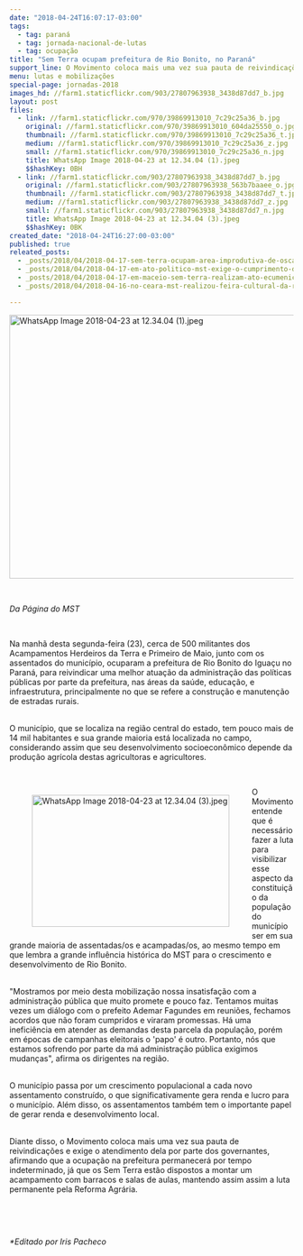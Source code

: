 ```yaml
---
date: "2018-04-24T16:07:17-03:00"
tags:
  - tag: paraná
  - tag: jornada-nacional-de-lutas
  - tag: ocupação
title: "Sem Terra ocupam prefeitura de Rio Bonito, no Paraná"
support_line: O Movimento coloca mais uma vez sua pauta de reivindicações e exige o atendimento dela por parte dos governantes.
menu: lutas e mobilizações
special-page: jornadas-2018
images_hd: //farm1.staticflickr.com/903/27807963938_3438d87dd7_b.jpg
layout: post
files:
  - link: //farm1.staticflickr.com/970/39869913010_7c29c25a36_b.jpg
    original: //farm1.staticflickr.com/970/39869913010_604da25550_o.jpg
    thumbnail: //farm1.staticflickr.com/970/39869913010_7c29c25a36_t.jpg
    medium: //farm1.staticflickr.com/970/39869913010_7c29c25a36_z.jpg
    small: //farm1.staticflickr.com/970/39869913010_7c29c25a36_n.jpg
    title: WhatsApp Image 2018-04-23 at 12.34.04 (1).jpeg
    $$hashKey: 0BH
  - link: //farm1.staticflickr.com/903/27807963938_3438d87dd7_b.jpg
    original: //farm1.staticflickr.com/903/27807963938_563b7baaee_o.jpg
    thumbnail: //farm1.staticflickr.com/903/27807963938_3438d87dd7_t.jpg
    medium: //farm1.staticflickr.com/903/27807963938_3438d87dd7_z.jpg
    small: //farm1.staticflickr.com/903/27807963938_3438d87dd7_n.jpg
    title: WhatsApp Image 2018-04-23 at 12.34.04 (3).jpeg
    $$hashKey: 0BK
created_date: "2018-04-24T16:27:00-03:00"
published: true
releated_posts:
  - _posts/2018/04/2018-04-17-sem-terra-ocupam-area-improdutiva-de-oscar-maroni.md
  - _posts/2018/04/2018-04-17-em-ato-politico-mst-exige-o-cumprimento-dos-compromissos-do-governo-de-minas-gerais.md
  - _posts/2018/04/2018-04-17-em-maceio-sem-terra-realizam-ato-ecumenico-em-memoria-aos-22-anos-do-massacre-de-eldorado-dos-carajas.md
  - _posts/2018/04/2018-04-16-no-ceara-mst-realizou-feira-cultural-da-reforma-agraria-no-acampamento-lula-livre.md

---
```

<p><img alt="WhatsApp Image 2018-04-23 at 12.34.04 (1).jpeg" height="468" src="//farm1.staticflickr.com/970/39869913010_7c29c25a36_b.jpg" width="700" /></p>

<p>&nbsp;</p>

<p><em>Da P&aacute;gina do MST</em></p>

<p>&nbsp;</p>

<p>Na manh&atilde; desta segunda-feira (23), cerca de 500 militantes dos Acampamentos Herdeiros da Terra e Primeiro de Maio, junto com os assentados do munic&iacute;pio, ocuparam a prefeitura de Rio Bonito do Igua&ccedil;u no Paran&aacute;, para reivindicar uma melhor atua&ccedil;&atilde;o da administra&ccedil;&atilde;o das pol&iacute;ticas p&uacute;blicas por parte da prefeitura, nas &aacute;reas da sa&uacute;de, educa&ccedil;&atilde;o, e infraestrutura, principalmente no que se refere a constru&ccedil;&atilde;o e manuten&ccedil;&atilde;o de estradas rurais.</p>

<p><br />
O munic&iacute;pio, que se localiza na regi&atilde;o central do estado, tem pouco mais de 14 mil habitantes e sua grande maioria est&aacute; localizada no campo, considerando assim que seu desenvolvimento socioecon&ocirc;mico depende da produ&ccedil;&atilde;o agr&iacute;cola destas agricultoras e agricultores.</p>

<p>&nbsp;</p>

<figure class="image" style="float:left"><img alt="WhatsApp Image 2018-04-23 at 12.34.04 (3).jpeg" height="234" src="//farm1.staticflickr.com/903/27807963938_3438d87dd7_b.jpg" width="350" />
<figcaption></figcaption>
</figure>

<p>O Movimento entende que &eacute; necess&aacute;rio fazer a luta para visibilizar esse aspecto da constitui&ccedil;&atilde;o da popula&ccedil;&atilde;o do munic&iacute;pio ser em sua grande maioria de assentadas/os e acampadas/os, ao mesmo tempo em que lembra a grande influ&ecirc;ncia hist&oacute;rica do MST para o crescimento e desenvolvimento de Rio Bonito.</p>

<p><br />
&quot;Mostramos por meio desta mobiliza&ccedil;&atilde;o nossa insatisfa&ccedil;&atilde;o com a administra&ccedil;&atilde;o p&uacute;blica que muito promete e pouco faz. Tentamos muitas vezes um di&aacute;logo com o prefeito Ademar Fagundes em reuni&otilde;es, fechamos acordos que n&atilde;o foram cumpridos e viraram promessas. H&aacute; uma inefici&ecirc;ncia em atender as demandas desta parcela da popula&ccedil;&atilde;o, por&eacute;m em &eacute;pocas de campanhas eleitorais o &#39;papo&#39; &eacute; outro. Portanto, n&oacute;s que estamos sofrendo por parte da m&aacute; administra&ccedil;&atilde;o p&uacute;blica exigimos mudan&ccedil;as&quot;, afirma os dirigentes na regi&atilde;o.</p>

<p><br />
O munic&iacute;pio passa por um crescimento populacional a cada novo assentamento constru&iacute;do, o que significativamente gera renda e lucro para o munic&iacute;pio. Al&eacute;m disso, os assentamentos tamb&eacute;m tem o importante papel de gerar renda e desenvolvimento local.</p>

<p><br />
Diante disso, o Movimento coloca mais uma vez sua pauta de reivindica&ccedil;&otilde;es e exige o atendimento dela por parte dos governantes, afirmando que a ocupa&ccedil;&atilde;o na prefeitura permanecer&aacute; por tempo indeterminado, j&aacute; que os Sem Terra est&atilde;o dispostos a montar um acampamento com barracos e salas de aulas, mantendo assim assim a luta permanente pela Reforma Agr&aacute;ria.</p>

<p>&nbsp;</p>

<p>&nbsp;</p>

<p><em>*Editado por Iris Pacheco</em></p>
